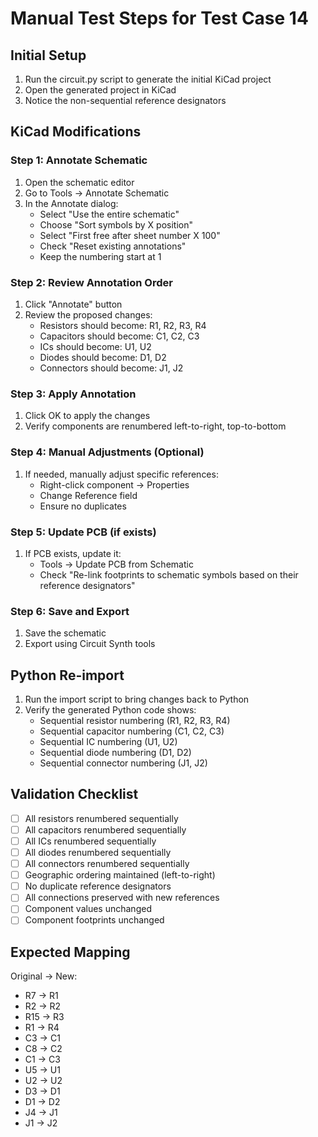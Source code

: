 # Manual Test Steps for Test Case 14

## Initial Setup
1. Run the circuit.py script to generate the initial KiCad project
2. Open the generated project in KiCad
3. Notice the non-sequential reference designators

## KiCad Modifications

### Step 1: Annotate Schematic
1. Open the schematic editor
2. Go to Tools → Annotate Schematic
3. In the Annotate dialog:
   - Select "Use the entire schematic"
   - Choose "Sort symbols by X position"
   - Select "First free after sheet number X 100"
   - Check "Reset existing annotations"
   - Keep the numbering start at 1

### Step 2: Review Annotation Order
1. Click "Annotate" button
2. Review the proposed changes:
   - Resistors should become: R1, R2, R3, R4
   - Capacitors should become: C1, C2, C3
   - ICs should become: U1, U2
   - Diodes should become: D1, D2
   - Connectors should become: J1, J2

### Step 3: Apply Annotation
1. Click OK to apply the changes
2. Verify components are renumbered left-to-right, top-to-bottom

### Step 4: Manual Adjustments (Optional)
1. If needed, manually adjust specific references:
   - Right-click component → Properties
   - Change Reference field
   - Ensure no duplicates

### Step 5: Update PCB (if exists)
1. If PCB exists, update it:
   - Tools → Update PCB from Schematic
   - Check "Re-link footprints to schematic symbols based on their reference designators"

### Step 6: Save and Export
1. Save the schematic
2. Export using Circuit Synth tools

## Python Re-import
1. Run the import script to bring changes back to Python
2. Verify the generated Python code shows:
   - Sequential resistor numbering (R1, R2, R3, R4)
   - Sequential capacitor numbering (C1, C2, C3)
   - Sequential IC numbering (U1, U2)
   - Sequential diode numbering (D1, D2)
   - Sequential connector numbering (J1, J2)

## Validation Checklist
- [ ] All resistors renumbered sequentially
- [ ] All capacitors renumbered sequentially
- [ ] All ICs renumbered sequentially
- [ ] All diodes renumbered sequentially
- [ ] All connectors renumbered sequentially
- [ ] Geographic ordering maintained (left-to-right)
- [ ] No duplicate reference designators
- [ ] All connections preserved with new references
- [ ] Component values unchanged
- [ ] Component footprints unchanged

## Expected Mapping
Original → New:
- R7 → R1
- R2 → R2
- R15 → R3
- R1 → R4
- C3 → C1
- C8 → C2
- C1 → C3
- U5 → U1
- U2 → U2
- D3 → D1
- D1 → D2
- J4 → J1
- J1 → J2